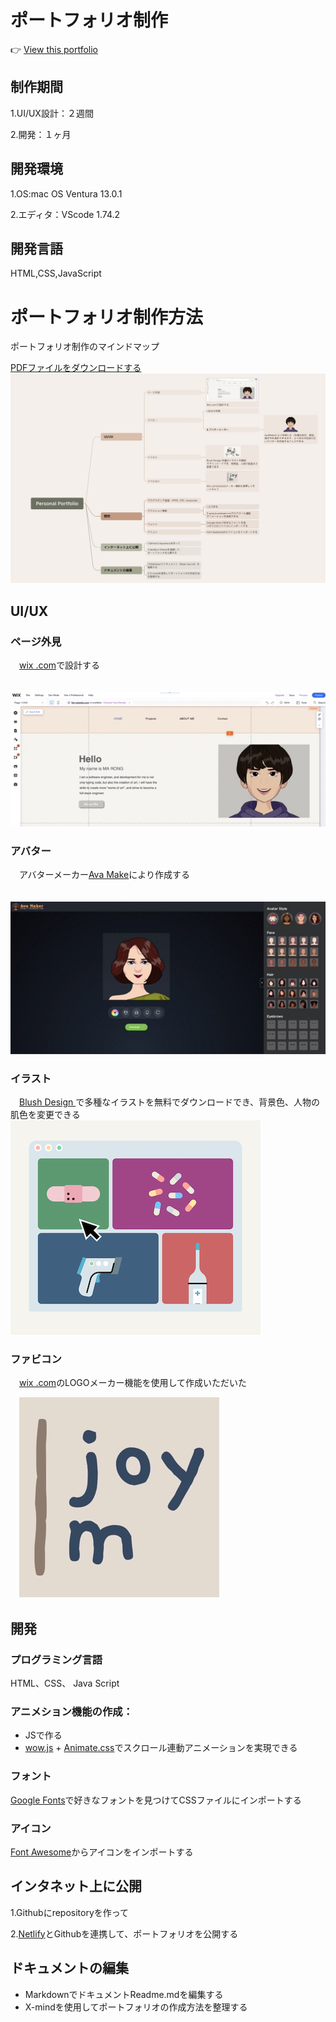 # ポートフォリオ制作
  :point_right: [View this portfolio](https://mr-personalportfolio.netlify.app)
## 制作期間
1.UI/UX設計：２週間

2.開発：１ヶ月
## 開発環境
1.OS:mac OS Ventura 13.0.1

2.エディタ：VScode 1.74.2
## 開発言語
HTML,CSS,JavaScript
# ポートフォリオ制作方法
ポートフォリオ制作のマインドマップ　

[PDFファイルをダウンロードする](https://github.com/maronggithub/personal_portfolio/blob/main/document/portfolio.pdf)
![mindmap](https://raw.githubusercontent.com/maronggithub/personal_portfolio/main/document/portfolio%EF%BC%88Big%EF%BC%89.jpeg)
## UI/UX
 ### ページ外見
 　[wix .com](https://www.wix.com/)で設計する
  
 　![wix](https://raw.githubusercontent.com/maronggithub/personal_portfolio/main/document/wix%EF%BC%88middle%EF%BC%89.jpeg)
 ### アバター
 　アバターメーカー[Ava Make](https://avamake.com/)により作成する
  
 　![Avamake](https://raw.githubusercontent.com/maronggithub/personal_portfolio/main/document/AvaMake.jpeg)
 ### イラスト
 　[Blush Design ](https://blush.design/zh-CN)で多種なイラストを無料でダウンロードでき、背景色、人物の肌色を変更できる
  ![blush design](https://raw.githubusercontent.com/maronggithub/personal_portfolio/main/image/App.png)
 ### ファビコン
 　[wix .com](https://www.wix.com/)のLOGOメーカー機能を使用して作成いただいた
  
 　![icon](https://raw.githubusercontent.com/maronggithub/personal_portfolio/main/document/icon%EF%BC%88little%EF%BC%89.jpeg)
 　
 
## 開発
### プログラミング言語
HTML、CSS、 Java Script
### アニメション機能の作成：
* JSで作る
* [wow.js](https://wowjs.uk/) + [Animate.css](https://animate.style/)でスクロール連動アニメーションを実現できる
### フォント
[Google Fonts](https://fonts.google.com/)で好きなフォントを見つけてCSSファイルにインポートする
### アイコン
[Font Awesome](https://fontawesome.com/)からアイコンをインポートする

## インタネット上に公開
1.Githubにrepositoryを作って

2.[Netlify](https://www.netlify.com/)とGithubを連携して、ポートフォリオを公開する

## ドキュメントの編集
* MarkdownでドキュメントReadme.mdを編集する
* X-mindを使用してポートフォリオの作成方法を整理する
